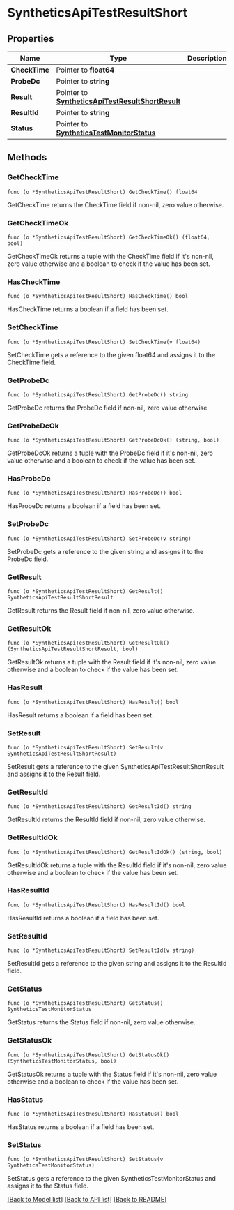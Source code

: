 # SyntheticsApiTestResultShort

## Properties

Name | Type | Description | Notes
------------ | ------------- | ------------- | -------------
**CheckTime** | Pointer to **float64** |  | [optional] 
**ProbeDc** | Pointer to **string** |  | [optional] 
**Result** | Pointer to [**SyntheticsApiTestResultShortResult**](SyntheticsAPITestResultShort_result.md) |  | [optional] 
**ResultId** | Pointer to **string** |  | [optional] 
**Status** | Pointer to [**SyntheticsTestMonitorStatus**](SyntheticsTestMonitorStatus.md) |  | [optional] 

## Methods

### GetCheckTime

`func (o *SyntheticsApiTestResultShort) GetCheckTime() float64`

GetCheckTime returns the CheckTime field if non-nil, zero value otherwise.

### GetCheckTimeOk

`func (o *SyntheticsApiTestResultShort) GetCheckTimeOk() (float64, bool)`

GetCheckTimeOk returns a tuple with the CheckTime field if it's non-nil, zero value otherwise
and a boolean to check if the value has been set.

### HasCheckTime

`func (o *SyntheticsApiTestResultShort) HasCheckTime() bool`

HasCheckTime returns a boolean if a field has been set.

### SetCheckTime

`func (o *SyntheticsApiTestResultShort) SetCheckTime(v float64)`

SetCheckTime gets a reference to the given float64 and assigns it to the CheckTime field.

### GetProbeDc

`func (o *SyntheticsApiTestResultShort) GetProbeDc() string`

GetProbeDc returns the ProbeDc field if non-nil, zero value otherwise.

### GetProbeDcOk

`func (o *SyntheticsApiTestResultShort) GetProbeDcOk() (string, bool)`

GetProbeDcOk returns a tuple with the ProbeDc field if it's non-nil, zero value otherwise
and a boolean to check if the value has been set.

### HasProbeDc

`func (o *SyntheticsApiTestResultShort) HasProbeDc() bool`

HasProbeDc returns a boolean if a field has been set.

### SetProbeDc

`func (o *SyntheticsApiTestResultShort) SetProbeDc(v string)`

SetProbeDc gets a reference to the given string and assigns it to the ProbeDc field.

### GetResult

`func (o *SyntheticsApiTestResultShort) GetResult() SyntheticsApiTestResultShortResult`

GetResult returns the Result field if non-nil, zero value otherwise.

### GetResultOk

`func (o *SyntheticsApiTestResultShort) GetResultOk() (SyntheticsApiTestResultShortResult, bool)`

GetResultOk returns a tuple with the Result field if it's non-nil, zero value otherwise
and a boolean to check if the value has been set.

### HasResult

`func (o *SyntheticsApiTestResultShort) HasResult() bool`

HasResult returns a boolean if a field has been set.

### SetResult

`func (o *SyntheticsApiTestResultShort) SetResult(v SyntheticsApiTestResultShortResult)`

SetResult gets a reference to the given SyntheticsApiTestResultShortResult and assigns it to the Result field.

### GetResultId

`func (o *SyntheticsApiTestResultShort) GetResultId() string`

GetResultId returns the ResultId field if non-nil, zero value otherwise.

### GetResultIdOk

`func (o *SyntheticsApiTestResultShort) GetResultIdOk() (string, bool)`

GetResultIdOk returns a tuple with the ResultId field if it's non-nil, zero value otherwise
and a boolean to check if the value has been set.

### HasResultId

`func (o *SyntheticsApiTestResultShort) HasResultId() bool`

HasResultId returns a boolean if a field has been set.

### SetResultId

`func (o *SyntheticsApiTestResultShort) SetResultId(v string)`

SetResultId gets a reference to the given string and assigns it to the ResultId field.

### GetStatus

`func (o *SyntheticsApiTestResultShort) GetStatus() SyntheticsTestMonitorStatus`

GetStatus returns the Status field if non-nil, zero value otherwise.

### GetStatusOk

`func (o *SyntheticsApiTestResultShort) GetStatusOk() (SyntheticsTestMonitorStatus, bool)`

GetStatusOk returns a tuple with the Status field if it's non-nil, zero value otherwise
and a boolean to check if the value has been set.

### HasStatus

`func (o *SyntheticsApiTestResultShort) HasStatus() bool`

HasStatus returns a boolean if a field has been set.

### SetStatus

`func (o *SyntheticsApiTestResultShort) SetStatus(v SyntheticsTestMonitorStatus)`

SetStatus gets a reference to the given SyntheticsTestMonitorStatus and assigns it to the Status field.


[[Back to Model list]](../README.md#documentation-for-models) [[Back to API list]](../README.md#documentation-for-api-endpoints) [[Back to README]](../README.md)


